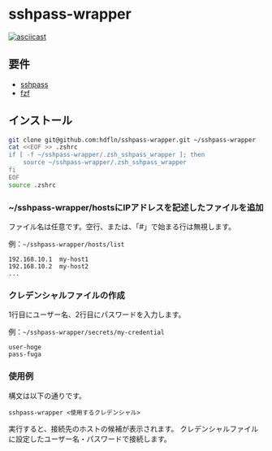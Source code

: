 # sshpass-wrapper

[![asciicast](https://asciinema.org/a/Q5lA1c0cr1CGvmZWocpQF7wa9.svg)](https://asciinema.org/a/Q5lA1c0cr1CGvmZWocpQF7wa9)

## 要件

- [sshpass](https://linux.die.net/man/1/sshpass)
- [fzf](https://github.com/junegunn/fzf)

## インストール

```bash
git clone git@github.com:hdfln/sshpass-wrapper.git ~/sshpass-wrapper
cat <<EOF >> .zshrc
if [ -f ~/sshpass-wrapper/.zsh_sshpass_wrapper ]; then
    source ~/sshpass-wrapper/.zsh_sshpass_wrapper
fi
EOF
source .zshrc
```

### ~/sshpass-wrapper/hostsにIPアドレスを記述したファイルを追加


ファイル名は任意です。空行、または、「#」で始まる行は無視します。

例：`~/sshpass-wrapper/hosts/list`

```tsv
192.168.10.1  my-host1
192.168.10.2  my-host2
...
```

### クレデンシャルファイルの作成

1行目にユーザー名、2行目にパスワードを入力します。

例：`~/sshpass-wrapper/secrets/my-credential`

```
user-hoge
pass-fuga
```

### 使用例

構文は以下の通りです。

`sshpass-wrapper <使用するクレデンシャル>`

実行すると、接続先のホストの候補が表示されます。
クレデンシャルファイルに設定したユーザー名・パスワードで接続します。
